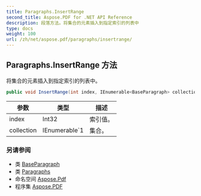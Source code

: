 ```yaml
---
title: Paragraphs.InsertRange
second_title: Aspose.PDF for .NET API Reference
description: 段落方法。将集合的元素插入到指定索引的列表中
type: docs
weight: 100
url: /zh/net/aspose.pdf/paragraphs/insertrange/
---
```

## Paragraphs.InsertRange 方法

将集合的元素插入到指定索引的列表中。

```csharp
public void InsertRange(int index, IEnumerable<BaseParagraph> collection)
```

| 参数 | 类型 | 描述 |
| --- | --- | --- |
| index | Int32 | 索引值。 |
| collection | IEnumerable`1 | 集合。 |

### 另请参阅

* 类 [BaseParagraph](../../baseparagraph/)
* 类 [Paragraphs](../)
* 命名空间 [Aspose.Pdf](../../../aspose.pdf/)
* 程序集 [Aspose.PDF](../../../)